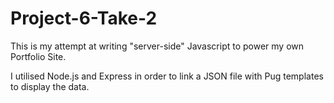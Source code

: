 # Project-6-Take-2

This is my attempt at writing "server-side" Javascript to power my own Portfolio Site. 

I utilised Node.js and Express in order to link a JSON file with Pug templates to display the data. 

